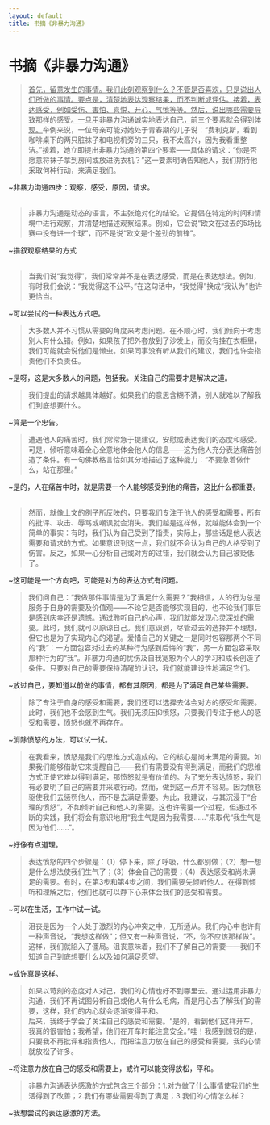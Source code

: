 ```yaml
---
layout: default
title: 书摘《非暴力沟通》
---
```


# 书摘《非暴力沟通》

><u>首先，留意发生的事情。我们此刻观察到什么？不管是否喜欢，只是说出人们所做的事情。要点是，清楚地表达观察结果，而不判断或评估。接着，表达感受，例如受伤、害怕、喜悦、开心、气愤等等。然后，说出哪些需要导致那样的感受。一旦用非暴力沟通诚实地表达自己，前三个要素就会得到体现。</u>举例来说，一位母亲可能对她处于青春期的儿子说：“费利克斯，看到咖啡桌下的两只脏袜子和电视机旁的三只，我不太高兴，因为我看重整洁。”接着，她立即提出非暴力沟通的第四个要素——具体的请求：“你是否愿意将袜子拿到房间或放进洗衣机？”这一要素明确告知他人，我们期待他采取何种行动，来满足我们。

~非暴力沟通四步：观察，感受，原因，请求。  
&nbsp;

>非暴力沟通是动态的语言，不主张绝对化的结论。它提倡在特定的时间和情境中进行观察，并清楚地描述观察结果。例如，它会说“欧文在过去的5场比赛中没有进一个球”，而不是说“欧文是个差劲的前锋”。

~描叙观察结果的方式  
&nbsp;

>当我们说“我觉得”，我们常常并不是在表达感受，而是在表达想法。例如，有时我们会说：“我觉得这不公平。”在这句话中，“我觉得”换成“我认为”也许更恰当。

~可以尝试的一种表达方式吧。
&nbsp;

>大多数人并不习惯从需要的角度来考虑问题。在不顺心时，我们倾向于考虑别人有什么错。例如，如果孩子把外套放到了沙发上，而没有挂在衣柜里，我们可能就会说他们是懒虫。如果同事没有听从我们的建议，我们也许会指责他们不负责任。

~是呀，这是大多数人的问题，包括我。关注自己的需要才是解决之道。
&nbsp;

>我们提出的请求越具体越好。如果我们的意思含糊不清，别人就难以了解我们到底想要什么。

~算是一个忠告。
&nbsp;

>遭遇他人的痛苦时，我们常常急于提建议，安慰或表达我们的态度和感受。可是，倾听意味着全心全意地体会他人的信息——这为他人充分表达痛苦创造了条件。有一句佛教格言恰如其分地描述了这种能力：“不要急着做什么，站在那里。”

~是的，人在痛苦中时，就是需要一个人能够感受到他的痛苦，这比什么都重要。
&nbsp;

>然而，就像上文的例子所反映的，只要我们专注于他人的感受和需要，所有的批评、攻击、辱骂或嘲讽就会消失。我们越是这样做，就越能体会到一个简单的事实：有时，我们认为自己受到了指责，实际上，那些话是他人表达需要和请求的方式。如果意识到这一点，我们就不会认为自己的人格受到了伤害。反之，如果一心分析自己或对方的过错，我们就会认为自己被贬低了。

~这可能是一个方向吧，可能是对方的表达方式有问题。
&nbsp;

>我们问自己：“我做那件事情是为了满足什么需要？”我相信，人的行为总是服务于自身的需要及价值观——不论它是否能够实现目的，也不论我们事后是感到庆幸还是遗憾。通过聆听自己的心声，我们就能发现心灵深处的需要。此时，我们就可以原谅自己。我们意识到，尽管过去的选择并不理想，但它也是为了实现内心的渴望。爱惜自己的关键之一是同时包容那两个不同的“我”：一方面包容对过去的某种行为感到后悔的“我”，另一方面包容采取那种行为的“我”。非暴力沟通的忧伤及自我宽恕为个人的学习和成长创造了条件。只要对自己的需要保持清醒的认识，我们就能建设性地满足它们。

~放过自己，要知道以前做的事情，都有其原因，都是为了满足自己某些需要。
&nbsp;

>除了专注于自身的感受和需要，我们还可以选择去体会对方的感受和需要。此时，我们也不会感到生气。我们无须压抑愤怒，只要我们专注于他人的感受和需要，愤怒也就不再存在。

~消除愤怒的方法，可以试一试。
&nbsp;

>在我看来，愤怒是我们的思维方式造成的。它的核心是尚未满足的需要。如果我们能够借助它来提醒自己——我们有需要没有得到满足，而我们的思维方式正使它难以得到满足，那愤怒就是有价值的。为了充分表达愤怒，我们有必要明了自己的需要并采取行动。然而，做到这一点并不容易。因为愤怒驱使我们去惩罚他人，而不是去满足需要。为此，我建议，与其沉浸于“合理的愤怒”，不如倾听自己和他人的需要。这也许需要一个过程，但通过不断的实践，我们将会有意识地用“我生气是因为我需要……”来取代“我生气是因为他们……”。

~好像有点道理。
&nbsp;

>表达愤怒的四个步骤是：（1）停下来，除了呼吸，什么都别做；（2）想一想是什么想法使我们生气了；（3）体会自己的需要；（4）表达感受和尚未满足的需要。有时，在第3步和第4步之间，我们需要先倾听他人。在得到倾听和理解之后，他们也就可以静下心来体会我们的感受和需要。

~可以在生活，工作中试一试。
&nbsp;

>沮丧是因为一个人处于激烈的内心冲突之中，无所适从。我们内心中也许有一种声音说，“我想这样做”；但又有一种声音说，“不，你不应该那样做”。这样，我们就陷入了僵局。沮丧意味着，我们不了解自己的需要——我们不知道自己到底想要什么以及如何满足愿望。

~或许真是这样。
&nbsp;

>如果以苛刻的态度对人对己，我们的心情也好不到哪里去。通过运用非暴力沟通，我们不再试图分析自己或他人有什么毛病，而是用心去了解我们的需要，这样，我们的内心就会逐渐变得平和。  
后来，我终于学会了关注自己的感受和需要。“是的，看到他们这样开车，我真的很害怕；我希望，他们在开车时能注意安全。”哇！我感到惊讶的是，只要我不再批评和指责他人，而把注意力放在自己的感受和需要，我的心情就放松了许多。

~将注意力放在自己的感受和需要上，或许可以能变得放松，平和。
&nbsp;

>非暴力沟通表达感激的方式包含三个部分：1.对方做了什么事情使我们的生活得到了改善；2.我们有哪些需要得到了满足；3.我们的心情怎么样？

~我想尝试的表达感激的方法。
&nbsp;
